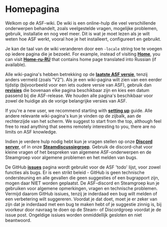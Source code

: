 # Homepagina

Welkom op de ASF-wiki. De wiki is een online-hulp die veel verschillende onderwerpen behandelt, zoals veelgestelde vragen, mogelijke problemen, gebruik, installatie en nog veel meer. Dit is wat je moet lezen als je wilt weten hoe ASF werkt, vooral hoe je het installeert, configureert en gebruikt.

Je kan de taal van de wiki veranderen door een `-locale` string toe te voegen op iedere pagina die je bezoekt. For example, instead of visiting **[Home](https://github.com/JustArchiNET/ArchiSteamFarm/wiki/Home)**, you can visit **[Home-ru-RU](https://github.com/JustArchiNET/ArchiSteamFarm/wiki/Home-ru-RU)** that contains home page translated into Russian (if available).

Alle wiki-pagina's hebben betrekking op de **[laatste ASF versie](https://github.com/JustArchiNET/ArchiSteamFarm/releases)**, tenzij anders vermeld (zoals "V2"). Als je een wiki-pagina wilt zien van een eerder tijdstip (bijvoorbeeld voor een iets oudere versie van ASF), gebruik dan **[revisies](https://github.com/JustArchiNET/ArchiSteamFarm/wiki/_history)** die bovenaan elke pagina beschikbaar zijn en kies een datum passend bij die ASF-release. We houden alle pagina's beschikbaar voor zowel de huidige als de vorige belangrijke versies van ASF.

If you're a new user, we recommend starting with **[setting up](https://github.com/JustArchiNET/ArchiSteamFarm/wiki/Setting-up)** guide. Alle andere relevante wiki-pagina's kun je vinden op de zijbalk, aan de rechterzijde van het scherm. We suggest to start from the top, although feel free to read anything that seems remotely interesting to you, there are no limits on ASF knowledge.

Indien je verdere hulp nodig hebt kun je vragen stellen op onze **[Discord server](https://discord.gg/hSQgt8j)**, of in onze **[Steamdiscussiegroep](https://steamcommunity.com/groups/archiasf/discussions/1)**. Gebruik de discord-chat voor kleine vragen of het bespreken van algemene ASF-onderwerpen en de Steamgroep voor algemene problemen en het melden van bugs.

De GitHub **[issues](https://github.com/JustArchiNET/ArchiSteamFarm/issues)** pagina wordt gebruikt voor de ASF 'todo' lijst, voor zowel functies als bugs. Er is een strikt beleid - GitHub is geen technische ondersteuning en alle gevallen die geen suggesties of een bugrapport zijn, mogen daar NIET worden geplaatst. De ASF-discord en Steamgroep kun je gebruiken voor algemene opmerkingen, vragen en technische problemen. Vermijd daarom GitHub issiues, tenzij je inderdaad een bug wilt melden of een verbetering wilt suggereren. Voordat je dat doet, moet je er zeker van zijn dat je inderdaad met een bug te maken hebt of je suggestie zinnig is, bij voorkeur door navraag te doen op de Steam- of Discordgroep voordat je de issue post. Ongeldige issiues worden onmiddellijk gesloten en niet beantwoord.